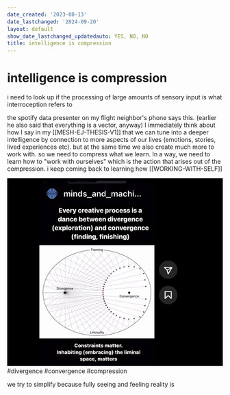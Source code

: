 ```yaml
---
date_created: '2023-08-13'
date_lastchanged: '2024-09-20'
layout: default
show_date_lastchanged_updatedauto: YES, NO, NO
title: intelligence is compression
---
```


# intelligence is compression

i need to look up if the processing of large amounts of sensory input is what interroception refers to 

the spotify data presenter on my flight neighbor's phone says this. (earlier he also said that everything is a vector, anyway) I immediately think about how I say in my [[MESH-EJ-THESIS-V1]] that we can tune into a deeper intelligence by connection to more aspects of our lives (emotions, stories, lived experiences etc). but at the same time we also create much more to work with. so we need to compress what we learn. In a way, we need to learn how to "work with ourselves" which is the action that arises out of the compression. i keep coming back to learning how [[WORKING-WITH-SELF]]

![](media/DD255F75-BCED-437A-ACC3-B650E2710B2A_1_105_c.jpeg)
#divergence #convergence #compression

we try to simplify because fully seeing and feeling reality is 